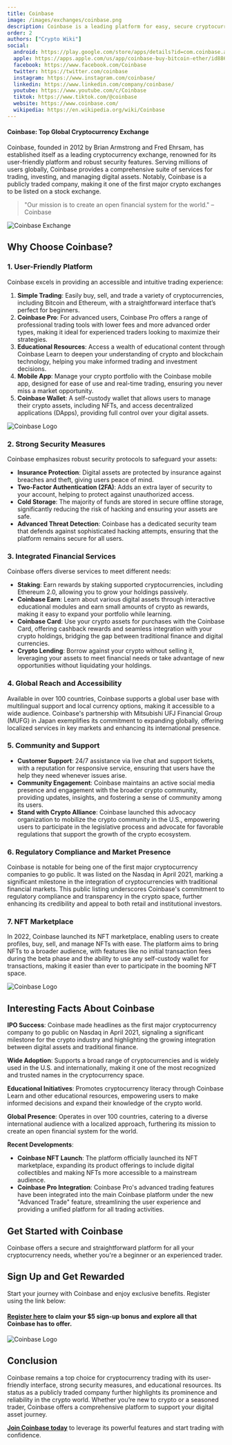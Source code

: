 ```yaml
---
title: Coinbase
image: /images/exchanges/coinbase.png
description: Coinbase is a leading platform for easy, secure cryptocurrency trading and investment.
order: 2
authors: ["Crypto Wiki"]
social:
  android: https://play.google.com/store/apps/details?id=com.coinbase.android
  apple: https://apps.apple.com/us/app/coinbase-buy-bitcoin-ether/id886427730
  facebook: https://www.facebook.com/Coinbase
  twitter: https://twitter.com/coinbase
  instagram: https://www.instagram.com/coinbase/
  linkedin: https://www.linkedin.com/company/coinbase/
  youtube: https://www.youtube.com/c/Coinbase
  tiktok: https://www.tiktok.com/@coinbase
  website: https://www.coinbase.com/
  wikipedia: https://en.wikipedia.org/wiki/Coinbase
---
```


#### Coinbase: Top Global Cryptocurrency Exchange

Coinbase, founded in 2012 by Brian Armstrong and Fred Ehrsam, has established itself as a leading cryptocurrency exchange, renowned for its user-friendly platform and robust security features. Serving millions of users globally, Coinbase provides a comprehensive suite of services for trading, investing, and managing digital assets. Notably, Coinbase is a publicly traded company, making it one of the first major crypto exchanges to be listed on a stock exchange.

> "Our mission is to create an open financial system for the world." – Coinbase

![Coinbase Exchange](/images/exchanges/coinbase.png)

## Why Choose Coinbase?

### 1. User-Friendly Platform

Coinbase excels in providing an accessible and intuitive trading experience:

1. **Simple Trading**: Easily buy, sell, and trade a variety of cryptocurrencies, including Bitcoin and Ethereum, with a straightforward interface that’s perfect for beginners.
2. **Coinbase Pro**: For advanced users, Coinbase Pro offers a range of professional trading tools with lower fees and more advanced order types, making it ideal for experienced traders looking to maximize their strategies.
3. **Educational Resources**: Access a wealth of educational content through Coinbase Learn to deepen your understanding of crypto and blockchain technology, helping you make informed trading and investment decisions.
4. **Mobile App**: Manage your crypto portfolio with the Coinbase mobile app, designed for ease of use and real-time trading, ensuring you never miss a market opportunity.
5. **Coinbase Wallet**: A self-custody wallet that allows users to manage their crypto assets, including NFTs, and access decentralized applications (DApps), providing full control over your digital assets.

![Coinbase Logo](/images/posts/coinbase-wallet.png)

### 2. Strong Security Measures

Coinbase emphasizes robust security protocols to safeguard your assets:

- **Insurance Protection**: Digital assets are protected by insurance against breaches and theft, giving users peace of mind.
- **Two-Factor Authentication (2FA)**: Adds an extra layer of security to your account, helping to protect against unauthorized access.
- **Cold Storage**: The majority of funds are stored in secure offline storage, significantly reducing the risk of hacking and ensuring your assets are safe.
- **Advanced Threat Detection**: Coinbase has a dedicated security team that defends against sophisticated hacking attempts, ensuring that the platform remains secure for all users.

### 3. Integrated Financial Services

Coinbase offers diverse services to meet different needs:

- **Staking**: Earn rewards by staking supported cryptocurrencies, including Ethereum 2.0, allowing you to grow your holdings passively.
- **Coinbase Earn**: Learn about various digital assets through interactive educational modules and earn small amounts of crypto as rewards, making it easy to expand your portfolio while learning.
- **Coinbase Card**: Use your crypto assets for purchases with the Coinbase Card, offering cashback rewards and seamless integration with your crypto holdings, bridging the gap between traditional finance and digital currencies.
- **Crypto Lending**: Borrow against your crypto without selling it, leveraging your assets to meet financial needs or take advantage of new opportunities without liquidating your holdings.

### 4. Global Reach and Accessibility

Available in over 100 countries, Coinbase supports a global user base with multilingual support and local currency options, making it accessible to a wide audience. Coinbase's partnership with Mitsubishi UFJ Financial Group (MUFG) in Japan exemplifies its commitment to expanding globally, offering localized services in key markets and enhancing its international presence.

### 5. Community and Support

- **Customer Support**: 24/7 assistance via live chat and support tickets, with a reputation for responsive service, ensuring that users have the help they need whenever issues arise.
- **Community Engagement**: Coinbase maintains an active social media presence and engagement with the broader crypto community, providing updates, insights, and fostering a sense of community among its users.
- **Stand with Crypto Alliance**: Coinbase launched this advocacy organization to mobilize the crypto community in the U.S., empowering users to participate in the legislative process and advocate for favorable regulations that support the growth of the crypto ecosystem.

### 6. Regulatory Compliance and Market Presence

Coinbase is notable for being one of the first major cryptocurrency companies to go public. It was listed on the Nasdaq in April 2021, marking a significant milestone in the integration of cryptocurrencies with traditional financial markets. This public listing underscores Coinbase's commitment to regulatory compliance and transparency in the crypto space, further enhancing its credibility and appeal to both retail and institutional investors.

### 7. NFT Marketplace

In 2022, Coinbase launched its NFT marketplace, enabling users to create profiles, buy, sell, and manage NFTs with ease. The platform aims to bring NFTs to a broader audience, with features like no initial transaction fees during the beta phase and the ability to use any self-custody wallet for transactions, making it easier than ever to participate in the booming NFT space.

![Coinbase Logo](/images/posts/coinbase-office.jpg)

## Interesting Facts About Coinbase

**IPO Success**: Coinbase made headlines as the first major cryptocurrency company to go public on Nasdaq in April 2021, signaling a significant milestone for the crypto industry and highlighting the growing integration between digital assets and traditional finance.

**Wide Adoption**: Supports a broad range of cryptocurrencies and is widely used in the U.S. and internationally, making it one of the most recognized and trusted names in the cryptocurrency space.

**Educational Initiatives**: Promotes cryptocurrency literacy through Coinbase Learn and other educational resources, empowering users to make informed decisions and expand their knowledge of the crypto world.

**Global Presence**: Operates in over 100 countries, catering to a diverse international audience with a localized approach, furthering its mission to create an open financial system for the world.

**Recent Developments**:

- **Coinbase NFT Launch**: The platform officially launched its NFT marketplace, expanding its product offerings to include digital collectibles and making NFTs more accessible to a mainstream audience.
- **Coinbase Pro Integration**: Coinbase Pro's advanced trading features have been integrated into the main Coinbase platform under the new "Advanced Trade" feature, streamlining the user experience and providing a unified platform for all trading activities.

## Get Started with Coinbase

Coinbase offers a secure and straightforward platform for all your cryptocurrency needs, whether you're a beginner or an experienced trader.

## Sign Up and Get Rewarded

Start your journey with Coinbase and enjoy exclusive benefits. Register using the link below:

#### **[Register here](https://coinbase.com/join/8CXGA44?src=referral-link) to claim your $5 sign-up bonus and explore all that Coinbase has to offer.**

![Coinbase Logo](/images/posts/coinbase-app.jpg)

## Conclusion

Coinbase remains a top choice for cryptocurrency trading with its user-friendly interface, strong security measures, and educational resources. Its status as a publicly traded company further highlights its prominence and reliability in the crypto world. Whether you’re new to crypto or a seasoned trader, Coinbase offers a comprehensive platform to support your digital asset journey.

**[Join Coinbase today](https://coinbase.com/join/8CXGA44?src=referral-link)** to leverage its powerful features and start trading with confidence.
